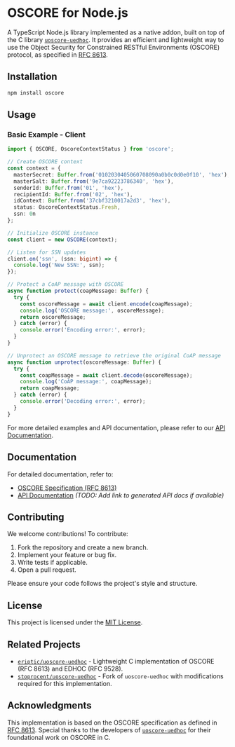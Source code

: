 # OSCORE for Node.js 

A TypeScript Node.js library implemented as a native addon, built on top of the C library [`uoscore-uedhoc`](https://github.com/eriptic/uoscore-uedhoc). It provides an efficient and lightweight way to use the Object Security for Constrained RESTful Environments (OSCORE) protocol, as specified in [RFC 8613](https://datatracker.ietf.org/doc/rfc8613/).

## Installation

```bash
npm install oscore
```

## Usage

### Basic Example - Client

```typescript
import { OSCORE, OscoreContextStatus } from 'oscore';

// Create OSCORE context
const context = {
  masterSecret: Buffer.from('0102030405060708090a0b0c0d0e0f10', 'hex'),
  masterSalt: Buffer.from('9e7ca92223786340', 'hex'),
  senderId: Buffer.from('01', 'hex'),
  recipientId: Buffer.from('02', 'hex'),
  idContext: Buffer.from('37cbf3210017a2d3', 'hex'),
  status: OscoreContextStatus.Fresh,
  ssn: 0n
};

// Initialize OSCORE instance
const client = new OSCORE(context);

// Listen for SSN updates
client.on('ssn', (ssn: bigint) => {
  console.log('New SSN:', ssn);
});

// Protect a CoAP message with OSCORE
async function protect(coapMessage: Buffer) {
  try {
    const oscoreMessage = await client.encode(coapMessage);
    console.log('OSCORE message:', oscoreMessage);
    return oscoreMessage;
  } catch (error) {
    console.error('Encoding error:', error);
  }
}

// Unprotect an OSCORE message to retrieve the original CoAP message
async function unprotect(oscoreMessage: Buffer) {
  try {
    const coapMessage = await client.decode(oscoreMessage);
    console.log('CoAP message:', coapMessage);
    return coapMessage;
  } catch (error) {
    console.error('Decoding error:', error);
  }
}
```

For more detailed examples and API documentation, please refer to our [API Documentation](#).

## Documentation

For detailed documentation, refer to:

- [OSCORE Specification (RFC 8613)](https://datatracker.ietf.org/doc/rfc8613/)
- [API Documentation](#) *(TODO: Add link to generated API docs if available)*

## Contributing

We welcome contributions! To contribute:

1. Fork the repository and create a new branch.
2. Implement your feature or bug fix.
3. Write tests if applicable.
4. Open a pull request.

Please ensure your code follows the project's style and structure.

## License

This project is licensed under the [MIT License](LICENSE).

## Related Projects

- [`eriptic/uoscore-uedhoc`](https://github.com/eriptic/uoscore-uedhoc) - Lightweight C implementation of OSCORE (RFC 8613) and EDHOC (RFC 9528).
- [`stoprocent/uoscore-uedhoc`](https://github.com/stoprocent/uoscore-uedhoc) - Fork of `uoscore-uedhoc` with modifications required for this implementation.

## Acknowledgments

This implementation is based on the OSCORE specification as defined in [RFC 8613](https://datatracker.ietf.org/doc/rfc8613/). Special thanks to the developers of [`uoscore-uedhoc`](https://github.com/eriptic/uoscore-uedhoc) for their foundational work on OSCORE in C.

